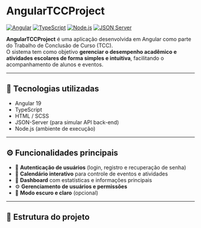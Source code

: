 # AngularTCCProject

[![Angular](https://img.shields.io/badge/Angular-19-DD0031?logo=angular&logoColor=white)](https://angular.io/) 
[![TypeScript](https://img.shields.io/badge/TypeScript-4.9-3178C6?logo=typescript&logoColor=white)](https://www.typescriptlang.org/)
[![Node.js](https://img.shields.io/badge/Node.js-22-339933?logo=node.js&logoColor=white)](https://nodejs.org/)
[![JSON Server](https://img.shields.io/badge/JSON--Server-FE692B?logo=json&logoColor=white)](https://github.com/typicode/json-server)

**AngularTCCProject** é uma aplicação desenvolvida em Angular como parte do Trabalho de Conclusão de Curso (TCC).  
O sistema tem como objetivo **gerenciar o desempenho acadêmico e atividades escolares de forma simples e intuitiva**, facilitando o acompanhamento de alunos e eventos.

---

## 🚀 Tecnologias utilizadas

- Angular 19  
- TypeScript  
- HTML / SCSS  
- JSON-Server (para simular API back-end)  
- Node.js (ambiente de execução)  

---

## ⚙️ Funcionalidades principais

- 🔐 **Autenticação de usuários** (login, registro e recuperação de senha)  
- 📅 **Calendário interativo** para controle de eventos e atividades  
- 🧾 **Dashboard** com estatísticas e informações principais  
- ⚙️ **Gerenciamento de usuários e permissões**  
- 🌙 **Modo escuro e claro** (opcional)  

---

## 🧩 Estrutura do projeto

